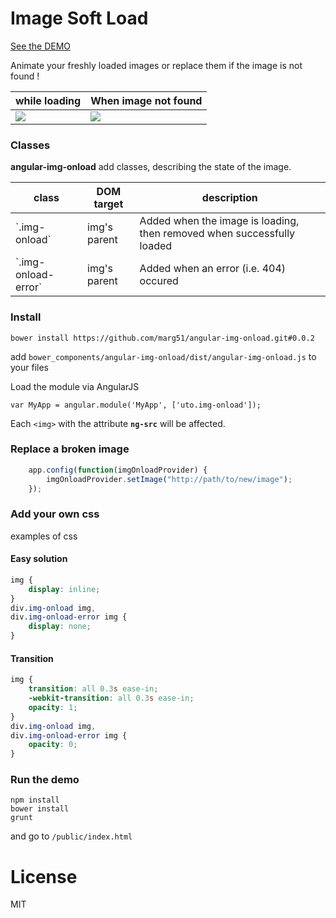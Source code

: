# Image Soft Load

[See the DEMO](http://img-onload.uto.io/index.html)

Animate your freshly loaded images or replace them if the image is not found !

<table>
	<thead>
		<tr>
			<th>while loading</th>
			<th>When image not found</th>
		</tr>
	</thead>
	<tbody>
		<tr>
			<td><img src="http://i.uto.io/TcxOT"/></td>
			<td><img src="http://i.uto.io/TcxOT"/></td>
		</tr>
	</tbody>
</table>


### Classes

**angular-img-onload** add classes, describing the state of the image.

<table>
	<thead>
		<tr>
			<th>class</th>
			<th>DOM target</th>
			<th>description</th>
		</tr>
	</thead>
	<tbody>
		<tr>
			<td>`.img-onload`</td>
			<td>img's parent</td>
			<td>Added when the image is loading, then removed when successfully loaded</td>
		</tr>
		<tr>
			<td>`.img-onload-error`</td>
			<td>img's parent</td>
			<td>Added when an error (i.e. 404) occured</td>
		</tr>
	</tbody>
</table>



### Install

```
bower install https://github.com/marg51/angular-img-onload.git#0.0.2
```

add `bower_components/angular-img-onload/dist/angular-img-onload.js` to your files

Load the module via AngularJS 

```
var MyApp = angular.module('MyApp', ['uto.img-onload']);
```

Each `<img>` with the attribute **`ng-src`** will be affected.

### Replace a broken image

```javascript
	app.config(function(imgOnloadProvider) {
    	imgOnloadProvider.setImage("http://path/to/new/image");
	});
```



### Add your own css

examples of css

#### Easy solution

```css
img {
	display: inline;
}
div.img-onload img,
div.img-onload-error img {
	display: none;
}
```

#### Transition

```css
img {
	transition: all 0.3s ease-in;
	-webkit-transition: all 0.3s ease-in;
	opacity: 1;
}
div.img-onload img,
div.img-onload-error img {
	opacity: 0;
}
```

### Run the demo 

```
npm install
bower install
grunt
```

and go to `/public/index.html`

# License 

MIT



